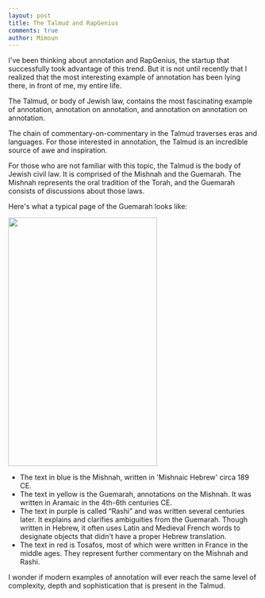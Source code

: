 ```yaml
---
layout: post
title: The Talmud and RapGenius
comments: true
author: Mimoun
---
```


I've been thinking about annotation and RapGenius, the startup that successfully took advantage of this trend. But it is not until recently that I realized that the most interesting example of annotation has been lying there, in front of me, my entire life.

The Talmud, or body of Jewish law, contains the most fascinating example of annotation, annotation on annotation, and annotation on annotation on annotation.

The chain of commentary-on-commentary in the Talmud traverses eras and languages. For those interested in annotation, the Talmud is an incredible source of awe and inspiration.

For those who are not familiar with this topic, the Talmud is the body of Jewish civil law. It is comprised of the Mishnah and the Guemarah. The Mishnah represents the oral tradition of the Torah, and the Guemarah consists of discussions about those laws.

Here's what a typical page of the Guemarah looks like: 

<img src="../../../../guemarah.gif" width="300" height="500">

* The text in blue is the Mishnah, written in 'Mishnaic Hebrew' circa 189 CE. 
* The text in yellow is the Guemarah, annotations on the Mishnah. It was written in Aramaic in the 4th-6th centuries CE. 
* The text in purple is called “Rashi” and was written several centuries later. It explains and clarifies ambiguities from the Guemarah. Though written in Hebrew, it often uses Latin and Medieval French words to designate objects that didn't have a proper Hebrew translation. 
* The text in red is Tosafos, most of which were written in France in the middle ages. They represent further commentary on the Mishnah and Rashi. 


I wonder if modern examples of annotation will ever reach the same level of complexity, depth and sophistication that is present in the Talmud.
